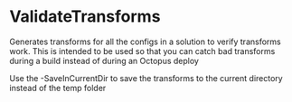 # ValidateTransforms
Generates transforms for all the configs in a solution to verify transforms work.  This is intended to be used so that you can catch bad transforms during a build instead of during an Octopus deploy

Use the -SaveInCurrentDir to save the transforms to the current directory instead of the temp folder
